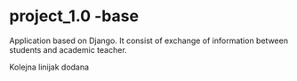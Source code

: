 # project_1.0 -base
Application based on Django. It consist of exchange of information between students and academic teacher.

Kolejna linijak dodana
